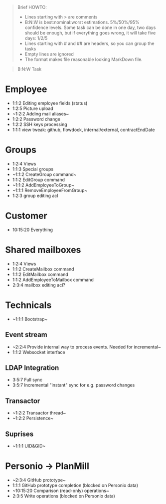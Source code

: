 > Brief HOWTO:
> - Lines starting with > are comments
> - B:N:W is best:nominal:worst estimations. 5%/50%/95% confidence levels.
>  Some task can be done in one day, two days should be enough, but if
>   everything goes wrong, it will take five days: 1/2/5
> - Lines starting with # and ## are headers, so you can group the tasks
> - Empty lines are ignored
> - The format makes file reasonable looking MarkDown file.

> B:N:W  Task

# Employee

- 1:1:2 Editing employee fields (status)
- 1:2:5 Picture upload
- ~1:2:2 Adding mail aliases~
- 1:2:2 Password change
- 1:2:2 SSH keys processing
- 1:1:1 view tweak: github, flowdock, internal/external, contractEndDate

# Groups

- 1:2:4 Views
- 1:1:3 Special groups
- ~1:1:2 CreateGroup command~
- 1:1:2 EditGroup command
- ~1:1:2 AddEmployeeToGroup~
- ~1:1:1 RemoveEmployeeFromGroup~
- 1:2:3 group editing acl

# Customer

- 10:15:20 Everything

# Shared mailboxes

- 1:2:4 Views
- 1:1:2 CreateMailbox command
- 1:1:2 EditMailbox command
- 1:1:2 AddEmployeeToMailbox command
- 2:3:4 mailbox editing acl?

# Technicals

- ~1:1:1 Bootstrap~

## Event stream

- ~2:2:4 Provide internal way to process events. Needed for incremental~
- 1:1:2 Websocket interface

## LDAP Integration

- 3:5:7 Full sync
- 3:5:7 Incremental "instant" sync for e.g. password changes

## Transactor

- ~1:2:2 Transactor thread~
- ~1:2:2 Persistence~

## Suprises

- ~1:1:1 UID&GID~

# Personio -> PlanMill

- ~2:3:4 GitHub prototype~
- 1:1:1 GitHub prototype completion (blocked on Personio data)
- ~10:15:20 Comparison (read-only) operations~
- 2:3:5 Write operations (blocked on Personio data)
